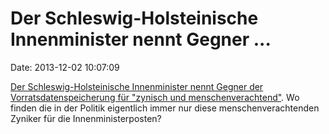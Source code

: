 Der Schleswig-Holsteinische Innenminister nennt Gegner \...
===========================================================

Date: 2013-12-02 10:07:09

[Der Schleswig-Holsteinische Innenminister nennt Gegner der
Vorratsdatenspeicherung für \"zynisch und
menschenverachtend\"](http://www.ndr.de/regional/schleswig-holstein/datenspeicherung111.html).
Wo finden die in der Politik eigentlich immer nur diese
menschenverachtenden Zyniker für die Innenministerposten?
